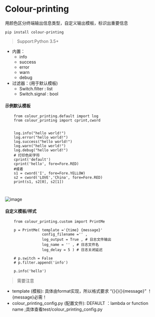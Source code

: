 # Colour-printing
用颜色区分终端输出信息类型，自定义输出模板，标识出重要信息
```
pip install colour-printing
```
> Support:Python 3.5+
- 内置： 
  - info 
  - success 
  - error 
  - warn
  - debug
- 过滤器：(用于默认模板)
  - Switch.filter : list
  - Switch.signal : bool

#### 示例默认模板
```
    from colour_printing.default import log
    from colour_printing import cprint,cword
    
    
    log.info("hello world!")
    log.error("hello world!")
    log.success("hello world!")
    log.warn("hello world!")
    log.debug("hello world!")
    # 打印色彩字符
    cprint('default')
    cprint('hello', fore=Fore.RED)
    #或者
    s1 = cword('I', fore=Fore.YELLOW)
    s2 = cword('LOVE','China', fore=Fore.RED)
    print(s1, s2[0], s2[1])
    
    

```
![image](https://github.com/Faithforus/Colour-printing/blob/master/default.png)
#### 自定义模板/样式

```
    from colour_printing.custom import PrintMe

    p = PrintMe( template ='{time} {message}'
                 config_filename ='' ,
                 log_output = True , # 日志文件输出
                 log_name = '' , # 日志文件名
                 log_delay = 5 ) # 日志关闭延迟

    # p.switch = False
    # p.filter.append('info')

    p.info('hello')

```
> 需要注意 
- template (模板):  具体由format实现，所以格式要求 “{}{}{}{message}”  ！{message}必需！
- colour_printing_config.py (配置文件):  DEFAULT ：lambda or function name ;具体查看test/colour_printing_config.py



